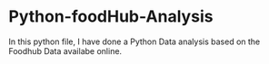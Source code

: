 # Python-foodHub-Analysis

In this python file, I have done a Python Data analysis based on the Foodhub Data availabe online. 

